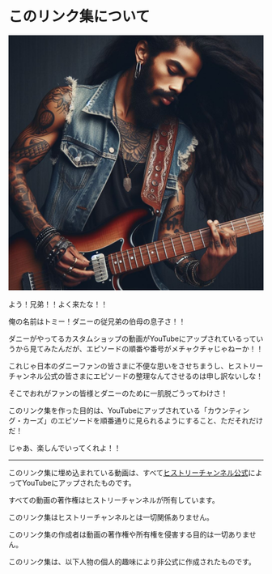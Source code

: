 <script setup>
import { VPTeamMembers } from 'vitepress/theme'

const members = [
  {
    avatar: 'https://www.github.com/yoocda-CentOS6.png',
    name: 'yoocda a.k.a Tony',
    title: 'D.C Brotherhood',
    links: [
      { icon: 'github', link: 'https://github.com/yoocda-CentOS6' }
    ]
  }
]
</script>

# このリンク集について

![](../images/_025c9da5-9989-4e5f-af81-5d5fd7f93a8f.jpg)

よう！兄弟！！よく来たな！！

俺の名前はトミー！ダニーの従兄弟の伯母の息子さ！！

ダニーがやってるカスタムショップの動画がYouTubeにアップされているっていうから見てみたんだが、エピソードの順番や番号がメチャクチャじゃねーか！！

これじゃ日本のダニーファンの皆さまに不便な思いをさせちまうし、ヒストリーチャンネル公式の皆さまにエピソードの整理なんてさせるのは申し訳ないしな！

そこでおれがファンの皆様とダニーのために一肌脱ごうってわけさ！

このリンク集を作った目的は、YouTubeにアップされている「カウンティング・カーズ」のエピソードを順番通りに見られるようにすること、ただそれだけだ！

じゃあ、楽しんでいってくれよ！！

---

このリンク集に埋め込まれている動画は、すべて[ヒストリーチャンネル公式](https://www.youtube.com/@HISTORYjp)によってYouTubeにアップされたものです。

すべての動画の著作権はヒストリーチャンネルが所有しています。

このリンク集はヒストリーチャンネルとは一切関係ありません。

このリンク集の作成者は動画の著作権や所有権を侵害する目的は一切ありません。

このリンク集は、以下人物の個人的趣味により非公式に作成されたものです。

<VPTeamMembers size="small" :members="members" />
